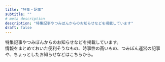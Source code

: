 ```yaml
---
title: "特集・記事"
subtitle: ""
# meta description
description: "特集記事やつみぼんからのお知らせなどを掲載しています"
draft: false
---
```



特集記事やつみぼんからのお知らせなどを掲載しています。<br>
情報をまとめておいた便利そうなもの、時事性の高いもの、つみぼん運営の記事や、ちょっとしたお知らせなどはこちらから。
